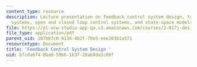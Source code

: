 ```yaml
---
content_type: resource
description: Lecture presentation on feedback control system design, types of control
  systems, open and closed loop control systems, and state-space models.
file: https://ol-ocw-studio-app-qa.s3.amazonaws.com/courses/2-017j-design-of-electromechanical-robotic-systems-fall-2009/bfcda6f40bad59b61b3f28ab8da1c86f_MIT2_017JF09_control.pdf
file_type: application/pdf
parent_uid: 107bb7c0-9134-4b2f-70e5-eee203b1a371
resourcetype: Document
title: 'Feedback Control System Design '
uid: bfcda6f4-0bad-59b6-1b3f-28ab8da1c86f
---
```

